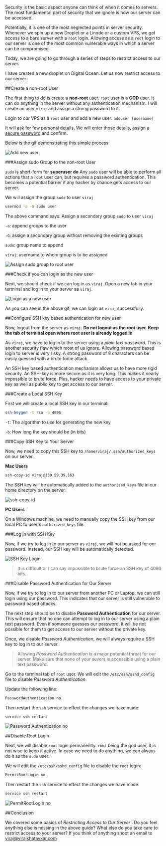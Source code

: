 Security is the basic aspect anyone can think of when it comes to servers. The most fundamental part of security that we ignore is how our server can be accessed.

Potentially, it is one of the most neglected points in server security. Whenever we spin up a new Droplet or a Linode or a custom VPS, we get access to a bare server with a `root` login. Allowing access as a `root` login to our server is one of the most common vulnerable ways in which a server can be compromised.

Today, we are going to go through a series of steps to restrict access to our server.

I have created a new droplet on Digital Ocean. Let us now restrict access to our server:

##Create a non-root User

The first thing to do is create a **non-root** user. `root` user is a **GOD** user. It can do anything in the server without any authentication mechanism. I will create an user `viraj` and assign a strong password to it.

Login to our VPS as a `root` user and add a new user: `adduser [username]`

It will ask for few personal details. We will enter those details, assign a [secure password](https://strongpasswordgenerator.com/) and confirm.

Below is the gif demonstrating this simple process:

![Add new user](https://virajkhatavkar.com/wp-content/uploads/2017/01/Add-new-user.gif)

###Assign sudo Group to the non-root User

`sudo` is short-form for **superuser do** Any `sudo` user will be able to perform all actions that a `root` user can, but requires a password authentication. This becomes a potential barrier if any hacker by chance gets access to our server.

We will assign the group `sudo` to user `viraj`

```bash
usermod -a -G sudo user
```
The above command says: Assign a secondary group `sudo` to user `viraj`

`-a`: append groups to the user

`-G`: assign a secondary group without removing the existing groups

`sudo`: group name to append

`viraj`: username to whom group is to be assigned


![Assign sudo group to root user](https://virajkhatavkar.com/wp-content/uploads/2017/01/Assign-sudo-group-to-user-viraj.gif)

###Check if you can login as the new user

Next, we should check if we can log in as `viraj`. Open a new tab in your terminal and log in to your server as `viraj`.

![Login as a new user](https://virajkhatavkar.com/wp-content/uploads/2017/01/Login-as-the-new-user.gif)

As you can see in the above gif, we can login as `viraj` successfully.

##Configure SSH key based authentication for new user

Now, logout from the server as `viraj`. **Do not logout as the root user. Keep the tab of terminal open where root user is already logged in**

As `viraj`, we have to log in to the server using a *plain text password*. This is another security flaw which most of us ignore. Allowing password based login to server is very risky. A strong password of 8 characters can be easily guessed with a brute force attack.

An SSH key based authentication mechanism allows us to have more rigid security. An SSH-key is more secure as it is very long. This makes it nearly impossible to brute force. Plus, hacker needs to have access to your private key as well as public key to get access to our server.

###Create a Local SSH Key

First we will create a local SSH key in our terminal:

```bash
ssh-keygen -t rsa -b 4096
```

`-t`: The algorithm to use for generating the new key

`-b`: How long the key should be (in bits)

###Copy SSH Key to Your Server

Now, we need to copy this SSH key to `/home/viraj/.ssh/authorized_keys` on our server.

**Mac Users**

```bash
ssh-copy-id viraj@139.59.39.163
```

The SSH key will be automatically added to the `authorized_keys` file in our home directory on the server.

![ssh-copy-id](https://virajkhatavkar.com/wp-content/uploads/2017/01/ssh-copy-id.gif)

**PC Users**

On a Windows machine, we need to manually copy the SSH key from our local PC to user's `authorized_keys` file.

###Log in with SSH Key

Now, if we try to log in to our server as `viraj`, we will not be asked for our password. Instead, our SSH key will be automatically detected.


![SSH Key Login](https://virajkhatavkar.com/wp-content/uploads/2017/01/ssh-key-based-login.gif)

> It is difficult or I can say impossible to brute force an SSH key of 4096 bits.

###Disable Password Authentication for Our Server

Now, if we try to log in to our server from another PC or Laptop, we can still login using our password. This indicates that our server is still vulnerable to password based attacks.

The next step should be to disable **Password Authentication** for our server. This will ensure that no one can attempt to log in to our server using a plain text password. Even if someone guesses our password, it will be not possible for them to get access to our server without the private key.

Once, we disable *Password Authentication*, we will always require a SSH key to log in to our server.

>Allowing *Password Authentication* is a major potential threat for our server. Make sure that none of your severs is accessible using a plain text password.

Go to the terminal tab of `root` user. We will edit the `/etc/ssh/sshd_config` file to disable *Password Authentication*.

Update the following line:

```bash
PasswordAuthentication no
```
Then restart the `ssh` service to effect the changes we have made:

```bash
service ssh restart
```

![Password Authentication no](https://virajkhatavkar.com/wp-content/uploads/2017/01/PasswordAuthentication-no.gif)

##Disable Root Login

Next, we will disable `root` login permanently. `root` being the god user, it is not wise to keep it active. In case we need to do anything, we can always do it as the `sudo` user.

We will edit the `/etc/ssh/sshd_config` file to disable the `root` login:

```bash
PermitRootLogin no
```
Then restart the `ssh` service to effect the changes we have made:

```bash
service ssh restart
```

![PermitRootLogin no](https://virajkhatavkar.com/wp-content/uploads/2017/01/PermitRootLogin-no.gif)

##Conclusion

We covered some basics of *Restricting Access to Our Server* . Do you feel anything else is missing in the above guide? What else do you take care to restrict access to your server? If you think of anything shoot an email to [viraj@virajkhatavkar.com](mailto:viraj@virajkhatavkar.com)